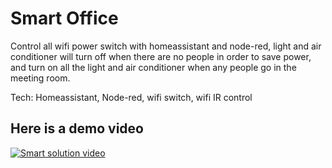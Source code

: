 # Smart Office

Control all wifi power switch with homeassistant and node-red, light and air conditioner will turn off when there are no people in order to save power, and turn on all the light and air conditioner when any people go in the meeting room.

Tech: Homeassistant, Node-red, wifi switch, wifi IR control

## Here is a demo video

[![Smart solution video](https://img.youtube.com/vi/RrzGCGGpC14/0.jpg)](https://www.youtube.com/watch?v=RrzGCGGpC14)
